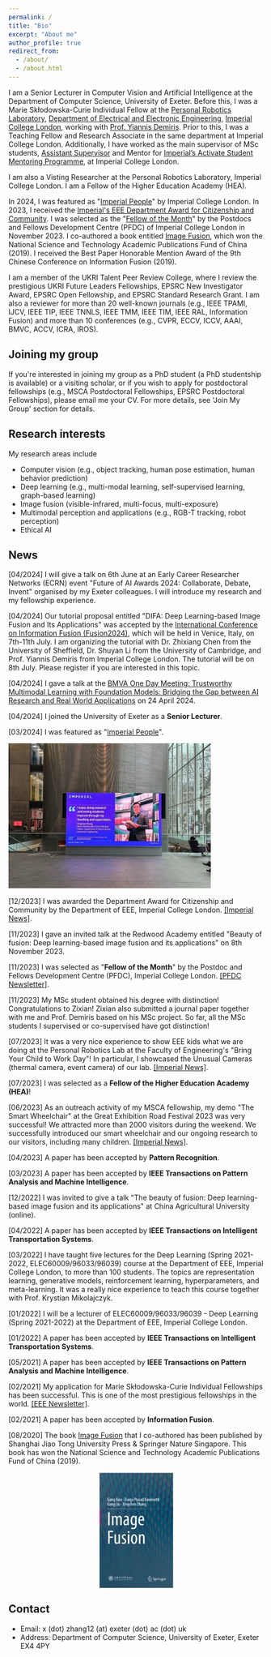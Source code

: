 ```yaml
---
permalink: /
title: "Bio"
excerpt: "About me"
author_profile: true
redirect_from: 
  - /about/
  - /about.html
---
```



I am a Senior Lecturer in Computer Vision and Artificial Intelligence at the Department of Computer Science, University of Exeter. Before this, I was a Marie Skłodowska-Curie Individual Fellow at the [Personal Robotics Laboratory](https://www.imperial.ac.uk/personal-robotics/), [Department of Electrical and Electronic Engineering](https://www.imperial.ac.uk/electrical-engineering/), [Imperial College London](https://www.imperial.ac.uk/), working with [Prof. Yiannis Demiris](https://www.imperial.ac.uk/people/y.demiris). Prior to this, I was a Teaching Fellow and Research Associate in the same department at Imperial College London. Additionally, I have worked as the main supervisor of MSc students, [Assistant Supervisor](https://www.imperial.ac.uk/students/academic-support/graduate-school/cornerstone/supervisors-guidebook/cpd/assistant-supervisors/) and Mentor for [Imperial’s Activate Student Mentoring Programme](https://www.imperial.ac.uk/students/academic-support/graduate-school/wellbeing-and-support/activate-student-mentoring-programme/), at Imperial College London.

I am also a Visting Researcher at the Personal Robotics Laboratory, Imperial College London. I am a Fellow of the Higher Education Academy (HEA).

In 2024, I was featured as "[Imperial People](https://blogs.imperial.ac.uk/imperial-people/2024/03/11/xingchen-zhang-marie-sklodowska-curie-individual-fellow-department-of-electrical-and-electronic-engineering/)" by Imperial College London. In 2023, I received the [Imperial's EEE Department Award for Citizenship and Community](https://www.imperial.ac.uk/news/250163/great-contributions-eee-thanks-celebrates-colleagues/). I was selected as the "[Fellow of the Month](https://icpostdocfellowsdevelopmentcentreepm.newsweaver.com/6fmnosak95/1d91qfpwhn6m5ti3wepqzp?email=true&lang=en&a=6&p=11850824&t=3895058)" by the Postdocs and Fellows Development Centre (PFDC) of Imperial College London in November 2023.  I co-authored a book entitled [Image Fusion](https://link.springer.com/book/10.1007/978-981-15-4867-3#aboutAuthors), which won the National Science and Technology Academic Publications Fund of China (2019). I received the Best Paper Honorable Mention Award of the 9th Chinese Conference on Information Fusion (2019). 

I am a member of the UKRI Talent Peer Review College, where I review the prestigious UKRI Future Leaders Fellowships, EPSRC New Investigator Award, EPSRC Open Fellowship, and EPSRC Standard Research Grant. I am also a reviewer for more than 20 well-known journals (e.g., IEEE TPAMI, IJCV, IEEE TIP, IEEE TNNLS, IEEE TMM, IEEE TIM, IEEE RAL, Information Fusion) and more than 10 conferences (e.g., CVPR, ECCV, ICCV, AAAI, BMVC, ACCV, ICRA, IROS).


Joining my group
-------
If you're interested in joining my group as a PhD student (a PhD studentship is available) or a visiting scholar, or if you wish to apply for postdoctoral fellowships (e.g., MSCA Postdoctoral Fellowships, EPSRC Postdoctoral Fellowships), please email me your CV. For more details, see 'Join My Group' section for details.

Research interests
--
My research areas include
   
- Computer vision (e.g., object tracking, human pose estimation, human behavior prediction)   
- Deep learning (e.g., multi-modal learning, self-supervised learning, graph-based learning)  
- Image fusion (visible-infrared, multi-focus, multi-exposure)  
- Multimodal perception and applications (e.g., RGB-T tracking, robot perception)  
- Ethical AI   

News
----
[04/2024] I will give a talk on 6th June at an Early Career Researcher Networks (ECRN) event "Future of AI Awards 2024: Collaborate, Debate, Invent" organised by my Exeter colleagues. I will introduce my research and my fellowship experience.

[04/2024] Our tutorial proposal entitled "DIFA: Deep Learning-based Image Fusion and Its Applications" was accepted by the [International Conference on Information Fusion (Fusion2024)](https://fusion2024.org/), which will be held in Venice, Italy, on 7th-11th July. I am organizing the tutorial with Dr. Zhixiang Chen from the University of Sheffield, Dr. Shuyan Li from the University of Cambridge, and Prof. Yiannis Demiris from Imperial College London. The tutorial will be on 8th July. Please register if you are interested in this topic.

[04/2024] I gave a talk at the [BMVA One Day Meeting: Trustworthy Multimodal Learning with Foundation Models: Bridging the Gap between AI Research and Real World Applications](https://www.bmva.org/meetings/24-04-24-Multimodal%20Learning.html) on 24 April 2024.

[04/2024] I joined the University of Exeter as a **Senior Lecturer**.

[03/2024] I was featured as "[Imperial People](https://blogs.imperial.ac.uk/imperial-people/2024/03/11/xingchen-zhang-marie-sklodowska-curie-individual-fellow-department-of-electrical-and-electronic-engineering/)".
<div style="display:inline-block" align="center">
  <img src="/images/imperial-people.jpg" alt="image1" width="400">
</div>

[12/2023] I was awarded the Department Award for Citizenship and Community by the Department of EEE, Imperial College London. [[Imperial News]](https://www.imperial.ac.uk/news/250163/great-contributions-eee-thanks-celebrates-colleagues/).

[11/2023] I gave an invited talk at the Redwood Academy entitled "Beauty of fusion: Deep learning-based image fusion and its applications" on 8th November 2023.

[11/2023] I was selected as "**Fellow of the Month**" by the Postdoc and Fellows Development Centre (PFDC), Imperial College London. [[PFDC Newsletter]](https://icpostdocfellowsdevelopmentcentreepm.newsweaver.com/6fmnosak95/1fftgrnkwzim5ti3wepqzp?lang=en&a=2&p=11850824&t=4496005).

[11/2023] My MSc student obtained his degree with distinction! Congratulations to Zixian! Zixian also submitted a journal paper together with me and Prof. Demiris based on his MSc project. So far, all the MSc students I supervised or co-supervised have got distinction!

[07/2023] It was a very nice experience to show EEE kids what we are doing at the Personal Robotics Lab at the Faculty of Engineering's "Bring Your Child to Work Day"! In particular, I showcased the Unusual Cameras (thermal camera, event camera) of our lab. [[Imperial News]](https://www.imperial.ac.uk/news/246594/cool-exciting-place-work-families-agree/).

[07/2023] I was selected as a **Fellow of the Higher Education Academy (HEA)**! 

[06/2023] As an outreach activity of my MSCA fellowship, my demo "The Smart Wheelchair" at the Great Exhibition Road Festival 2023 was very successful! We attracted more than 2000 visitors during the weekend. We successfully introduced our smart wheelchair and our ongoing research to our visitors, including many children. [[Imperial News]](https://www.imperial.ac.uk/news/245713/eee-great-exhibition-road-festival-2023/).

[04/2023] A paper has been accepted by **Pattern Recognition**.

[03/2023] A paper has been accepted by **IEEE Transactions on Pattern Analysis and Machine Intelligence**.

[12/2022] I was invited to give a talk "The beauty of fusion: Deep learning-based image fusion and its applications" at China Agricultural University (online).

[04/2022] A paper has been accepted by **IEEE Transactions on Intelligent Transportation Systems**.

[03/2022] I have taught five lectures for the Deep Learning (Spring 2021-2022, ELEC60009/96033/96039) course at the Department of EEE, Imperial College London, to more than 100 students. The topics are representation learning, generative models, reinforcement learning, hyperparameters, and meta-learning. It was a really nice experience to teach this course together with Prof. Krystian Mikolajczyk. 

[01/2022] I will be a lecturer of ELEC60009/96033/96039 - Deep Learning (Spring 2021-2022) at the Department of EEE, Imperial College London.

[01/2022] A paper has been accepted by **IEEE Transactions on Intelligent Transportation Systems**.

[05/2021] A paper has been accepted by **IEEE Transactions on Pattern Analysis and Machine Intelligence**.

[02/2021] My application for Marie Skłodowska-Curie Individual Fellowships has been successful. This is one of the most prestigious fellowships in the world. [[EEE Newsletter]](https://electricalandelectronicengineering.newsweaver.com/16mrh6sy1j/12ut2w7sbtx).

[02/2021] A paper has been accepted by **Information Fusion**.

[08/2020] The book [Image Fusion](https://link.springer.com/book/10.1007/978-981-15-4867-3) that I co-authored has been published by Shanghai Jiao Tong University Press & Springer Nature Singapore. This book has won the National Science and Technology Academic Publications Fund of China (2019).

<div style="display: flex; justify-content: center;">
  <img src="/images/image-fusion.jpg" alt="image1" width="150">
</div>


Contact
-------

- Email: x (dot) zhang12 (at) exeter (dot) ac (dot) uk
- Address: Department of Computer Science, University of Exeter, Exeter EX4 4PY
